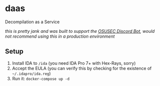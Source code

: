 # daas

Decompilation as a Service

_this is pretty jank and was built to support the [OSUSEC Discord Bot](https://gitlab.com/osusec/discord-bot), would not recommend using this in a production environment_

## Setup

1. Install IDA to `/ida` (you need IDA Pro 7+ with Hex-Rays, sorry)
2. Accept the EULA (you can verify this by checking for the existence of `~/.idapro/ida.reg`)
3. Run it: `docker-compose up -d`
